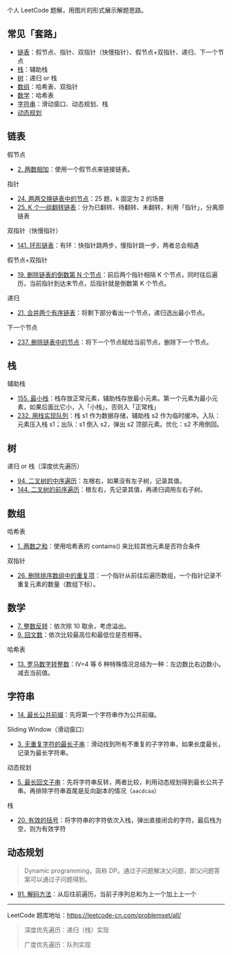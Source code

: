 个人 LeetCode 题解，用图片的形式展示解题思路。

## 常见「套路」

- [链表](#链表)：假节点、指针、双指针（快慢指针）、假节点+双指针、递归、下一个节点
- [栈](#栈)：辅助栈
- [树](#树)：递归 or 栈
- [数组](#数组)：哈希表、双指针
- [数学](数学)：哈希表
- [字符串](#字符串)：滑动窗口、动态规划、栈
- [动态规划](#动态规划)

## 链表

假节点

- [2. 两数相加](docs/2.md)：使用一个假节点来链接链表。

指针

* [24. 两两交换链表中的节点](docs/24.md)：25 题，k 固定为 2 的场景 
* [25. K 个一组翻转链表](docs/25.md)：分为已翻转、待翻转、未翻转，利用「指针」，分离原链表

双指针（快慢指针）

- [141. 环形链表]()：有环：快指针跳两步，慢指针跳一步，两者总会相遇

假节点+双指针

- [19. 删除链表的倒数第 N 个节点](/docs/19.md)：前后两个指针相隔 K 个节点，同时往后遍历，当前指针到达末节点，后指针就是倒数第 K 个节点。

递归

- [21. 合并两个有序链表](docs/21.md)：将剩下部分看出一个节点，递归选出最小节点。

下一个节点

- [237. 删除链表中的节点](docs/237.md)：将下一个节点赋给当前节点，删除下一个节点。

## 栈

辅助栈

- [155. 最小栈](docs/155.md)：栈存放正常元素，辅助栈存放最小元素。第一个元素为最小元素，如果后面比它小，入「小栈」，否则入「正常栈」
- [232. 用栈实现队列](docs/232.md)：栈 s1 作为数据存储，辅助栈 s2 作为临时缓冲。入队：元素压入栈 s1；出队：s1 倒入 s2，弹出 s2 顶部元素。优化：s2 不用倒回。

## 树

递归 or 栈（深度优先遍历）

* [94. 二叉树的中序遍历](docs/94.md)：左根右，如果没有左子树，记录其值。
* [144. 二叉树的前序遍历](/docs/144.md)：根左右，先记录其值，再递归调用左右子树。

## 数组
哈希表
- [1. 两数之和](docs/1.md)：使用哈希表的 contains() 来比较其他元素是否符合条件

双指针

- [26. 删除排序数组中的重复项](docs/26.md)：一个指针从前往后遍历数组，一个指针记录不重复元素的数量（数组下标）。

## 数学

* [7. 整数反转](docs/7.md)：依次除 10 取余，考虑溢出。
* [9. 回文数](docs/9.md)：依次比较最高位和最低位是否相等。

哈希表

- [13. 罗马数字转整数](docs/13.md)：IV=4 等 6 种特殊情况总结为一种：左边数比右边数小。减去当前值。

## 字符串

* [14. 最长公共前缀](docs/14.md)：先将第一个字符串作为公共前缀。

Sliding Window（滑动窗口）

- [3. 无重复字符的最长子串](docs/3.md)：滑动找到所有不重复的子字符串，如果长度最长，记录为最长字符串。

动态规划

- [5. 最长回文子串](docs/5.md)：先将字符串反转，两者比较，利用动态规划得到最长公共子串。再排除字符串首尾是反向副本的情况（`aacdcaa`）

栈

- [20. 有效的括号](docs/20.md)：将字符串的字符依次入栈，弹出直接闭合的字符，最后栈为空，则为有效字符

## 动态规划

> Dynamic programming，简称 DP。通过子问题解决父问题，即父问题答案可以通过子问题得到。

- [91. 解码方法](/docs/91.md)：从后往前遍历，当前子序列总和为上一个加上上一个

---

LeetCode 题库地址：https://leetcode-cn.com/problemset/all/

> 深度优先遍历：递归（栈）实现
>
> 广度优先遍历：队列实现